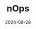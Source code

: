---  
layout: startup_page  
title: "nOps"  
id: "nops.io"  
permalink: "/nopsnops.io08282024/"  
website: "https://www.nops.io/"  
funding_round: "Series A"  
funding_amount: "$30M"  
investors: "Headlight Partners"  
about: "nOps is an AI-powered FinOps platform designed to optimize AWS cloud costs. It provides a holistic view of cloud spending, automating cost allocation, resource optimization, and waste cleanup. This allows organizations to better control their cloud expenses and focus on innovation."  
markets: "Cloud Computing, AI, SaaS, Software"  
hq: "San Francisco, California, United States"  
founded_year: "2017"  
linkedin: "https://www.linkedin.com/company/nops"  
twitter: "https://twitter.com/nopsio"  
instagram: ""  
facebook: "https://www.facebook.com/nops.io"  
crunchbase: "https://www.crunchbase.com/organization/nops-inc"  
pitchbook: "https://pitchbook.com/profiles/company/319445-47"  

date_display: "28-Aug-2024"  
date: "2024-08-28"

# SEO Optimization  
meta_title: "nOps - Series A Funding ($30M)"  
meta_description: "nOps, nOps is an AI-powered FinOps platform designed to optimize AWS cloud costs. It provides a holistic view of cloud spending, automating cost allocation,..."  
meta_keywords: "nOps, Cloud Computing, AI, SaaS, Software, Series A funding"  
canonical_url: "https://startup.projectstartups.com/nopsnops.io08282024/"  
---